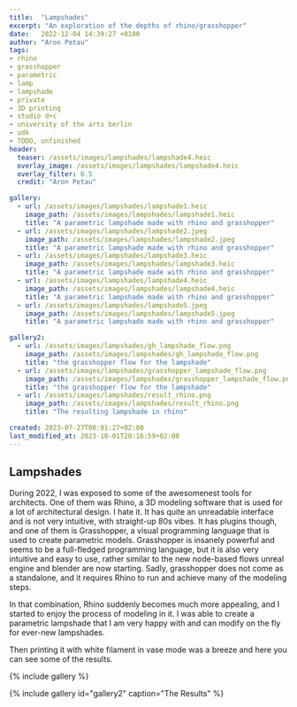 ```yaml
---
title:  "Lampshades"
excerpt: "An exploration of the depths of rhino/grasshopper"
date:   2022-12-04 14:39:27 +0100
author: "Aron Petau"
tags:
- rhino
- grasshopper
- parametric
- lamp
- lampshade
- private
- 3D printing
- studio d+c
- university of the arts berlin
- udk
- TODO, unfinished
header:
  teaser: /assets/images/lampshades/lampshade4.heic
  overlay_image: /assets/images/lampshades/lampshade4.heic
  overlay_filter: 0.5
  credit: "Aron Petau"

gallery:
  - url: /assets/images/lampshades/lampshade1.heic
    image_path: /assets/images/lampshades/lampshade1.heic
    title: "A parametric lampshade made with rhino and grasshopper"
  - url: /assets/images/lampshades/lampshade2.jpeg
    image_path: /assets/images/lampshades/lampshade2.jpeg
    title: "A parametric lampshade made with rhino and grasshopper"
  - url: /assets/images/lampshades/lampshade3.heic
    image_path: /assets/images/lampshades/lampshade3.heic
    title: "A parametric lampshade made with rhino and grasshopper"
  - url: /assets/images/lampshades/lampshade4.heic
    image_path: /assets/images/lampshades/lampshade4.heic
    title: "A parametric lampshade made with rhino and grasshopper"
  - url: /assets/images/lampshades/lampshade5.jpeg
    image_path: /assets/images/lampshades/lampshade5.jpeg
    title: "A parametric lampshade made with rhino and grasshopper"

gallery2:
  - url: /assets/images/lampshades/gh_lampshade_flow.png
    image_path: /assets/images/lampshades/gh_lampshade_flow.png
    title: "the grasshopper flow for the lampshade"
  - url: /assets/images/lampshades/grasshopper_lampshade_flow.png
    image_path: /assets/images/lampshades/grasshopper_lampshade_flow.png
    title: "the grasshopper flow for the lampshade"
  - url: /assets/images/lampshades/result_rhino.png
    image_path: /assets/images/lampshades/result_rhino.png
    title: "The resulting lampshade in rhino"

created: 2023-07-27T00:01:27+02:00
last_modified_at: 2023-10-01T20:16:59+02:00
---
```


## Lampshades

During 2022, I was exposed to some of the awesomenest tools for architects.
One of them was Rhino, a 3D modeling software that is used for a lot of architectural design. 
I hate it. It has quite an unreadable interface and is not very intuitive, with straight-up 80s vibes.
It has plugins though, and one of them is Grasshopper, a visual programming language that is used to create parametric models.
Grasshopper is insanely powerful and seems to be a full-fledged programming language, but it is also very intuitive and easy to use, rather similar to the new node-based flows unreal engine and blender are now starting.
Sadly, grasshopper does not come as a standalone, and it requires Rhino to run and achieve many of the modeling steps.

In that combination, Rhino suddenly becomes much more appealing, and I started to enjoy the process of modeling in it.
I was able to create a parametric lampshade that I am very happy with and can modify on the fly for ever-new lampshades.

Then printing it with white filament in vase mode was a breeze and here you can see some of the results.

{% include gallery %}

{% include gallery id="gallery2"  caption="The Results" %}
